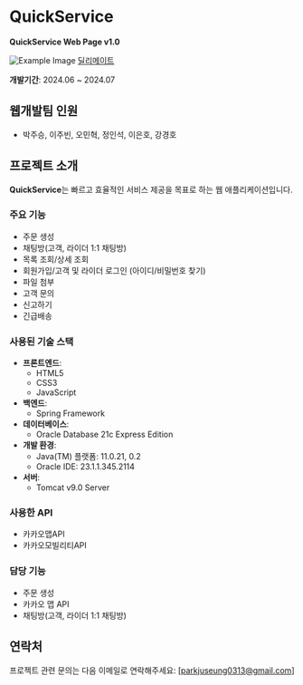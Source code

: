 # QuickService

**QuickService Web Page v1.0**

![Example Image](https://github.com/juseungpark97/introduce/blob/main/main.png)
[딜리메이트](https://github.com/juseungpark97/Semiproject)


**개발기간**: 2024.06 ~ 2024.07

## 웹개발팀 인원

- 박주승, 이주빈, 오민혁, 정인석, 이은호, 강경호

## 프로젝트 소개

**QuickService**는 빠르고 효율적인 서비스 제공을 목표로 하는 웹 애플리케이션입니다. 

### 주요 기능

- 주문 생성
- 채팅방(고객, 라이더 1:1 채팅방)
- 목록 조회/상세 조회
- 회원가입/고객 및 라이더 로그인 (아이디/비밀번호 찾기)
- 파일 첨부
- 고객 문의
- 신고하기
- 긴급배송

### 사용된 기술 스택

- **프론트엔드**:
  - HTML5
  - CSS3
  - JavaScript
- **백엔드**:
  - Spring Framework
- **데이터베이스**:
  - Oracle Database 21c Express Edition
- **개발 환경**:
  - Java(TM) 플랫폼: 11.0.21, 0.2
  - Oracle IDE: 23.1.1.345.2114
- **서버**:
  - Tomcat v9.0 Server

### 사용한 API
  - 카카오맵API
  - 카카오모빌리티API

### 담당 기능

- 주문 생성
- 카카오 맵 API
- 채팅방(고객, 라이더 1:1 채팅방)



## 연락처
프로젝트 관련 문의는 다음 이메일로 연락해주세요: [parkjuseung0313@gmail.com]

